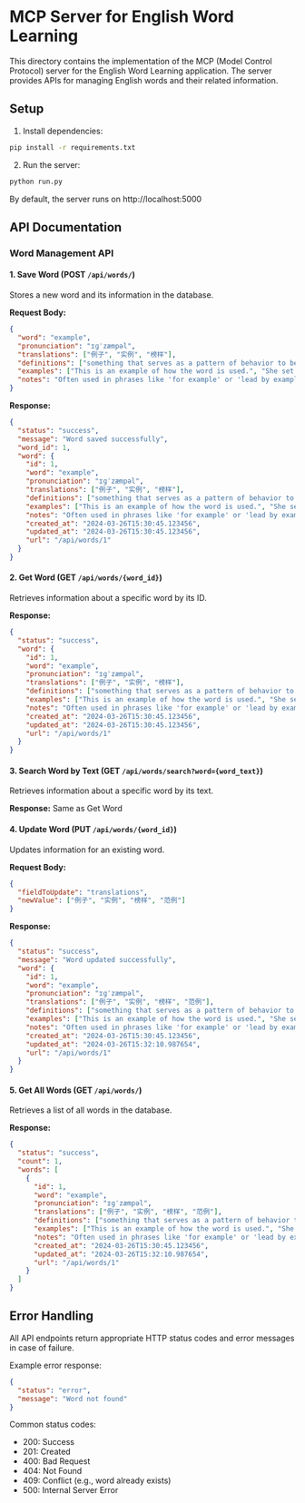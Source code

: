 # MCP Server for English Word Learning

This directory contains the implementation of the MCP (Model Control Protocol) server for the English Word Learning application. The server provides APIs for managing English words and their related information.

## Setup

1. Install dependencies:
```bash
pip install -r requirements.txt
```

2. Run the server:
```bash
python run.py
```

By default, the server runs on http://localhost:5000

## API Documentation

### Word Management API

#### 1. Save Word (POST `/api/words/`)

Stores a new word and its information in the database.

**Request Body:**
```json
{
  "word": "example",
  "pronunciation": "ɪɡˈzæmpəl",
  "translations": ["例子", "实例", "榜样"],
  "definitions": ["something that serves as a pattern of behavior to be imitated", "a representative form or pattern"],
  "examples": ["This is an example of how the word is used.", "She set a good example for others to follow."],
  "notes": "Often used in phrases like 'for example' or 'lead by example'"
}
```

**Response:**
```json
{
  "status": "success",
  "message": "Word saved successfully",
  "word_id": 1,
  "word": {
    "id": 1,
    "word": "example",
    "pronunciation": "ɪɡˈzæmpəl",
    "translations": ["例子", "实例", "榜样"],
    "definitions": ["something that serves as a pattern of behavior to be imitated", "a representative form or pattern"],
    "examples": ["This is an example of how the word is used.", "She set a good example for others to follow."],
    "notes": "Often used in phrases like 'for example' or 'lead by example'",
    "created_at": "2024-03-26T15:30:45.123456",
    "updated_at": "2024-03-26T15:30:45.123456",
    "url": "/api/words/1"
  }
}
```

#### 2. Get Word (GET `/api/words/{word_id}`)

Retrieves information about a specific word by its ID.

**Response:**
```json
{
  "status": "success",
  "word": {
    "id": 1,
    "word": "example",
    "pronunciation": "ɪɡˈzæmpəl",
    "translations": ["例子", "实例", "榜样"],
    "definitions": ["something that serves as a pattern of behavior to be imitated", "a representative form or pattern"],
    "examples": ["This is an example of how the word is used.", "She set a good example for others to follow."],
    "notes": "Often used in phrases like 'for example' or 'lead by example'",
    "created_at": "2024-03-26T15:30:45.123456",
    "updated_at": "2024-03-26T15:30:45.123456",
    "url": "/api/words/1"
  }
}
```

#### 3. Search Word by Text (GET `/api/words/search?word={word_text}`)

Retrieves information about a specific word by its text.

**Response:** Same as Get Word

#### 4. Update Word (PUT `/api/words/{word_id}`)

Updates information for an existing word.

**Request Body:**
```json
{
  "fieldToUpdate": "translations",
  "newValue": ["例子", "实例", "榜样", "范例"]
}
```

**Response:**
```json
{
  "status": "success",
  "message": "Word updated successfully",
  "word": {
    "id": 1,
    "word": "example",
    "pronunciation": "ɪɡˈzæmpəl",
    "translations": ["例子", "实例", "榜样", "范例"],
    "definitions": ["something that serves as a pattern of behavior to be imitated", "a representative form or pattern"],
    "examples": ["This is an example of how the word is used.", "She set a good example for others to follow."],
    "notes": "Often used in phrases like 'for example' or 'lead by example'",
    "created_at": "2024-03-26T15:30:45.123456",
    "updated_at": "2024-03-26T15:32:10.987654",
    "url": "/api/words/1"
  }
}
```

#### 5. Get All Words (GET `/api/words/`)

Retrieves a list of all words in the database.

**Response:**
```json
{
  "status": "success",
  "count": 1,
  "words": [
    {
      "id": 1,
      "word": "example",
      "pronunciation": "ɪɡˈzæmpəl",
      "translations": ["例子", "实例", "榜样", "范例"],
      "definitions": ["something that serves as a pattern of behavior to be imitated", "a representative form or pattern"],
      "examples": ["This is an example of how the word is used.", "She set a good example for others to follow."],
      "notes": "Often used in phrases like 'for example' or 'lead by example'",
      "created_at": "2024-03-26T15:30:45.123456",
      "updated_at": "2024-03-26T15:32:10.987654",
      "url": "/api/words/1"
    }
  ]
}
```

## Error Handling

All API endpoints return appropriate HTTP status codes and error messages in case of failure.

Example error response:
```json
{
  "status": "error",
  "message": "Word not found"
}
```

Common status codes:
- 200: Success
- 201: Created
- 400: Bad Request
- 404: Not Found
- 409: Conflict (e.g., word already exists)
- 500: Internal Server Error 